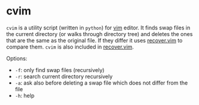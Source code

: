 cvim
====

`cvim` is a utility script (written in `python`) for [vim](http://vim.org)
editor.  It finds swap files in the current directory (or walks through
directory tree) and deletes the ones that are the same as the original file.
If they differ it uses
[recover.vim](http://www.vim.org/scripts/script.php?script_id=3068) to compare
them.  `cvim` is also included in
[recover.vim](http://www.vim.org/scripts/script.php?script_id=3068).

Options:
* `-f`: only find swap files (recursively) 
* `-r`: search current directory recursively 
* `-a`: ask also before deleting a swap file which does not differ from the file 
* `-h`: help 
